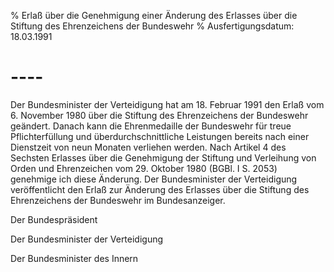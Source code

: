 % Erlaß über die Genehmigung einer Änderung des Erlasses über die Stiftung des Ehrenzeichens der Bundeswehr
% Ausfertigungsdatum: 18.03.1991
 
# ----

Der Bundesminister der Verteidigung hat am 18. Februar 1991 den Erlaß vom 6. November 1980 über die Stiftung des Ehrenzeichens der Bundeswehr geändert. Danach kann die Ehrenmedaille der Bundeswehr für treue Pflichterfüllung und überdurchschnittliche Leistungen bereits nach einer Dienstzeit von neun Monaten verliehen werden. Nach Artikel 4 des Sechsten Erlasses über die Genehmigung der Stiftung und Verleihung von Orden und Ehrenzeichen vom 29. Oktober 1980 (BGBl. I S. 2053) genehmige ich diese Änderung. Der Bundesminister der Verteidigung veröffentlicht den Erlaß zur Änderung des Erlasses über die Stiftung des Ehrenzeichens der Bundeswehr im Bundesanzeiger.   

Der Bundespräsident  

Der Bundesminister der Verteidigung  

Der Bundesminister des Innern
